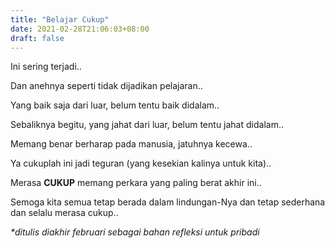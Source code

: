 ```yaml
---
title: "Belajar Cukup"
date: 2021-02-28T21:06:03+08:00
draft: false
---
```


Ini sering terjadi..

Dan anehnya seperti tidak dijadikan pelajaran..

Yang baik saja dari luar, belum tentu baik didalam..

Sebaliknya begitu, yang jahat dari luar, belum tentu jahat didalam..

Memang benar berharap pada manusia, jatuhnya kecewa..

Ya cukuplah ini jadi teguran (yang kesekian kalinya untuk kita)..

Merasa **CUKUP** memang perkara yang paling berat akhir ini..

Semoga kita semua tetap berada dalam lindungan-Nya dan tetap sederhana dan selalu merasa cukup..

*\*ditulis diakhir februari sebagai bahan refleksi untuk pribadi*